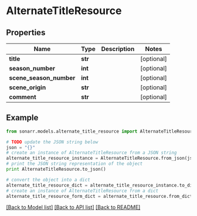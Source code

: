 # AlternateTitleResource


## Properties
Name | Type | Description | Notes
------------ | ------------- | ------------- | -------------
**title** | **str** |  | [optional] 
**season_number** | **int** |  | [optional] 
**scene_season_number** | **int** |  | [optional] 
**scene_origin** | **str** |  | [optional] 
**comment** | **str** |  | [optional] 

## Example

```python
from sonarr.models.alternate_title_resource import AlternateTitleResource

# TODO update the JSON string below
json = "{}"
# create an instance of AlternateTitleResource from a JSON string
alternate_title_resource_instance = AlternateTitleResource.from_json(json)
# print the JSON string representation of the object
print AlternateTitleResource.to_json()

# convert the object into a dict
alternate_title_resource_dict = alternate_title_resource_instance.to_dict()
# create an instance of AlternateTitleResource from a dict
alternate_title_resource_form_dict = alternate_title_resource.from_dict(alternate_title_resource_dict)
```
[[Back to Model list]](../README.md#documentation-for-models) [[Back to API list]](../README.md#documentation-for-api-endpoints) [[Back to README]](../README.md)


